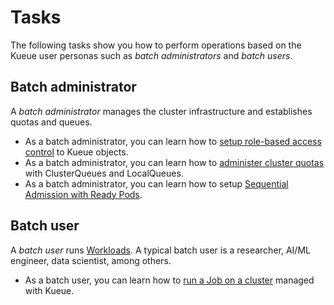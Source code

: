 # Tasks

The following tasks show you how to perform operations based on the Kueue user
personas such as _batch administrators_ and _batch users_.

## Batch administrator

A _batch administrator_ manages the cluster infrastructure and establishes
quotas and queues.

- As a batch administrator, you can learn how to [setup role-based access control](setup_rbac.md)
  to Kueue objects.
- As a batch administrator, you can learn how to
  [administer cluster quotas](administer_cluster_quotas.md) with ClusterQueues and LocalQueues.
- As a batch administrator, you can learn how to setup
  [Sequential Admission with Ready Pods](setup_sequential_admission.md).

## Batch user

A _batch user_ runs [Workloads](/docs/concepts/workload.md). A typical
batch user is a researcher, AI/ML engineer, data scientist, among others.

- As a batch user, you can learn how to [run a Job on a cluster](run_jobs.md)
  managed with Kueue.
